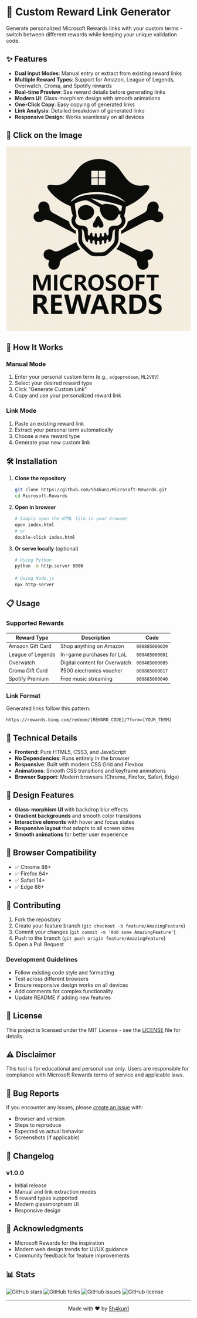 # 🎁 Custom Reward Link Generator

Generate personalized Microsoft Rewards links with your custom terms - switch between different rewards while keeping your unique validation code.

## ✨ Features

- **Dual Input Modes**: Manual entry or extract from existing reward links
- **Multiple Reward Types**: Support for Amazon, League of Legends, Overwatch, Croma, and Spotify rewards
- **Real-time Preview**: See reward details before generating links
- **Modern UI**: Glass-morphism design with smooth animations
- **One-Click Copy**: Easy copying of generated links
- **Link Analysis**: Detailed breakdown of generated links
- **Responsive Design**: Works seamlessly on all devices

## 🚀 Click on the Image

[![Custom Reward Link Generator](https://github.com/5h4kun1/Microsoft-Rewards/blob/main/logo.png)](https://5h4kun1.github.io/Microsoft-Rewards/index.html)


## 🎯 How It Works

### Manual Mode
1. Enter your personal custom term (e.g., `edgepredeem`, `ML2V0V`)
2. Select your desired reward type
3. Click "Generate Custom Link"
4. Copy and use your personalized reward link

### Link Mode
1. Paste an existing reward link
2. Extract your personal term automatically
3. Choose a new reward type
4. Generate your new custom link

## 🛠️ Installation

1. **Clone the repository**
   ```bash
   git clone https://github.com/5h4kun1/Microsoft-Rewards.git
   cd Microsoft-Rewards
   ```

2. **Open in browser**
   ```bash
   # Simply open the HTML file in your browser
   open index.html
   # or
   double-click index.html
   ```

3. **Or serve locally** (optional)
   ```bash
   # Using Python
   python -m http.server 8000
   
   # Using Node.js
   npx http-server
   ```

## 📋 Usage

### Supported Rewards

| Reward Type | Description | Code |
|-------------|-------------|------|
| Amazon Gift Card | Shop anything on Amazon | `000885000029` |
| League of Legends | In-game purchases for LoL | `000485000001` |
| Overwatch | Digital content for Overwatch | `000485000005` |
| Croma Gift Card | ₹500 electronics voucher | `000885000017` |
| Spotify Premium | Free music streaming | `000885000040` |

### Link Format

Generated links follow this pattern:
```
https://rewards.bing.com/redeem/[REWARD_CODE]/?form=[YOUR_TERM]
```

## 🔧 Technical Details

- **Frontend**: Pure HTML5, CSS3, and JavaScript
- **No Dependencies**: Runs entirely in the browser
- **Responsive**: Built with modern CSS Grid and Flexbox
- **Animations**: Smooth CSS transitions and keyframe animations
- **Browser Support**: Modern browsers (Chrome, Firefox, Safari, Edge)

## 🎨 Design Features

- **Glass-morphism UI** with backdrop blur effects
- **Gradient backgrounds** and smooth color transitions
- **Interactive elements** with hover and focus states
- **Responsive layout** that adapts to all screen sizes
- **Smooth animations** for better user experience

## 📱 Browser Compatibility

- ✅ Chrome 88+
- ✅ Firefox 84+
- ✅ Safari 14+
- ✅ Edge 88+

## 🤝 Contributing

1. Fork the repository
2. Create your feature branch (`git checkout -b feature/AmazingFeature`)
3. Commit your changes (`git commit -m 'Add some AmazingFeature'`)
4. Push to the branch (`git push origin feature/AmazingFeature`)
5. Open a Pull Request

### Development Guidelines

- Follow existing code style and formatting
- Test across different browsers
- Ensure responsive design works on all devices
- Add comments for complex functionality
- Update README if adding new features

## 📝 License

This project is licensed under the MIT License - see the [LICENSE](LICENSE) file for details.

## ⚠️ Disclaimer

This tool is for educational and personal use only. Users are responsible for compliance with Microsoft Rewards terms of service and applicable laws.

## 🐛 Bug Reports

If you encounter any issues, please [create an issue](https://github.com/5h4kun1/Microsoft-Rewards/issues) with:
- Browser and version
- Steps to reproduce
- Expected vs actual behavior
- Screenshots (if applicable)

## 🔄 Changelog

### v1.0.0
- Initial release
- Manual and link extraction modes
- 5 reward types supported
- Modern glassmorphism UI
- Responsive design

## 🙏 Acknowledgments

- Microsoft Rewards for the inspiration
- Modern web design trends for UI/UX guidance
- Community feedback for feature improvements

## 📊 Stats

![GitHub stars](https://img.shields.io/github/stars/5h4kun1/Microsoft-Rewards?style=social)
![GitHub forks](https://img.shields.io/github/forks/5h4kun1/Microsoft-Rewards?style=social)
![GitHub issues](https://img.shields.io/github/issues/5h4kun1/Microsoft-Rewards)
![GitHub license](https://img.shields.io/github/license/5h4kun1/Microsoft-Rewards)

---

<p align="center">
  Made with ❤️ by <a href="https://github.com/5h4kun1">5h4kun1</a>
</p>
